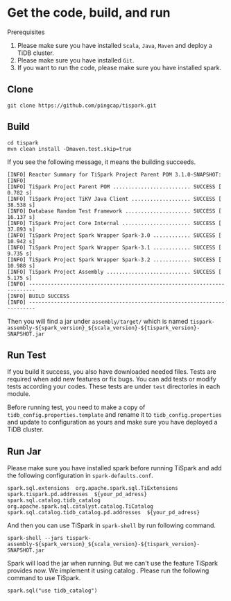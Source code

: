 # Get the code, build, and run
Prerequisites
1. Please make sure you have installed `Scala`, `Java`, `Maven` and deploy a TiDB cluster.
2. Please make sure you have installed `Git`.
3. If you want to run the code, please make sure you have installed spark.

## Clone
```
git clone https://github.com/pingcap/tispark.git
```
## Build
```
cd tispark
mvn clean install -Dmaven.test.skip=true
```
If you see the following message, it means the building succeeds.
```
[INFO] Reactor Summary for TiSpark Project Parent POM 3.1.0-SNAPSHOT:
[INFO]
[INFO] TiSpark Project Parent POM ......................... SUCCESS [  0.782 s]
[INFO] TiSpark Project TiKV Java Client ................... SUCCESS [ 38.538 s]
[INFO] Database Random Test Framework ..................... SUCCESS [ 16.137 s]
[INFO] TiSpark Project Core Internal ...................... SUCCESS [ 37.893 s]
[INFO] TiSpark Project Spark Wrapper Spark-3.0 ............ SUCCESS [ 10.942 s]
[INFO] TiSpark Project Spark Wrapper Spark-3.1 ............ SUCCESS [  9.735 s]
[INFO] TiSpark Project Spark Wrapper Spark-3.2 ............ SUCCESS [ 10.988 s]
[INFO] TiSpark Project Assembly ........................... SUCCESS [  5.175 s]
[INFO] ------------------------------------------------------------------------
[INFO] BUILD SUCCESS
[INFO] ------------------------------------------------------------------------
```
Then you will find a jar under `assembly/target/` which is named 
`tispark-assembly-${spark_version}_${scala_version}-${tispark_version}-SNAPSHOT.jar`

## Run Test
If you build it success, you also have downloaded needed files.
Tests are required when add new features or fix bugs.
You can add tests or modify tests according your codes.
These tests are under `test` directories in each module.

Before running test, you need to make a copy of `tidb_config.properties.template` and rename it to
`tidb_config.properties` and update to configuration as yours and make sure you have deployed a TiDB cluster.


## Run Jar
Please make sure you have installed spark before running TiSpark and add the following configuration in `spark-defaults.conf`.
```
spark.sql.extensions  org.apache.spark.sql.TiExtensions
spark.tispark.pd.addresses  ${your_pd_adress}
spark.sql.catalog.tidb_catalog  org.apache.spark.sql.catalyst.catalog.TiCatalog
spark.sql.catalog.tidb_catalog.pd.addresses  ${your_pd_adress}
```

And then you can use TiSpark in `spark-shell` by run following command.

```
spark-shell --jars tispark-assembly-${spark_version}_${scala_version}-${tispark_version}-SNAPSHOT.jar
```

Spark will load the jar when running. But we can't use the feature TiSpark provides now. We implement it using catalog . Please run the following command to use TiSpark.

```
spark.sql("use tidb_catalog")
```